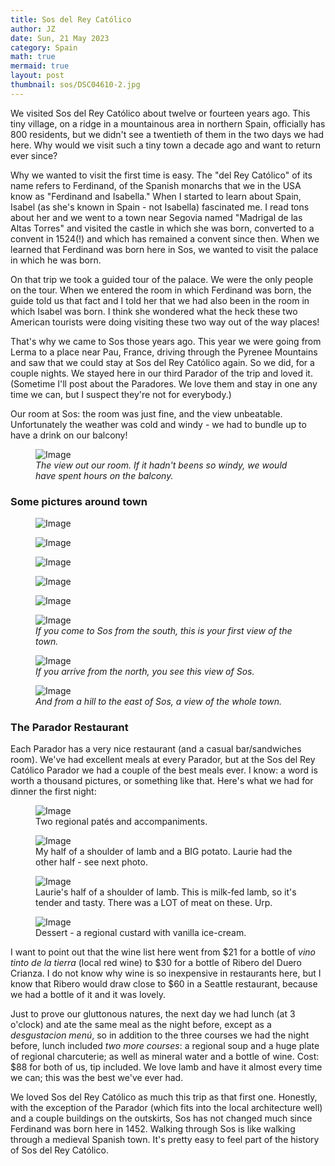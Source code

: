 ```yaml
---
title: Sos del Rey Católico
author: JZ
date: Sun, 21 May 2023
category: Spain
math: true
mermaid: true
layout: post
thumbnail: sos/DSC04610-2.jpg
---
```

We visited Sos del Rey Católico about twelve or fourteen years ago. This tiny village, on a ridge in a mountainous area in northern Spain, officially has 800 residents, but we didn't see a twentieth of them in the two days we had here. Why would we visit such a tiny town a decade ago and want to return ever since?

Why we wanted to visit the first time is easy. The "del Rey Católico" of its name refers to Ferdinand, of the Spanish monarchs that we in the USA know as "Ferdinand and Isabella." When I started to learn about Spain, Isabel (as she's known in Spain - not Isabella) fascinated me. I read tons about her and we went to a town near Segovia named "Madrigal de las Altas Torres" and visited the castle in which she was born, converted to a convent in 1524(!) and which has remained a convent since then. When we learned that Ferdinand was born here in Sos, we wanted to visit the palace in which he was born.

On that trip we took a guided tour of the palace. We were the only people on the tour. When we entered the room in which Ferdinand was born, the guide told us that fact and I told her that we had also been in the room in which Isabel was born. I think she wondered what the heck these two American tourists were doing visiting these two way out of the way places!

That's why we came to Sos those years ago. This year we were going from Lerma to a place near Pau, France, driving through the Pyrenee Mountains and saw that we could stay at Sos del Rey Católico again. So we did, for a couple nights.  We stayed here in our third Parador of the trip and loved it. (Sometime I'll post about the Paradores. We love them and stay in one any time we can, but I suspect they're not for everybody.)

Our room at Sos: the room was just fine, and the view unbeatable. Unfortunately the weather was cold and windy - we had to bundle up to have a drink on our balcony!

<figure class = "landscape" >
	<img src="{{ "sos/DSC04539.jpg" | prepend: site.imageurl | prepend: site.baseurl | prepend: site.url }}" alt="Image" />
	<figcaption><em>The view out our room. If it hadn't beens so windy, we would have spent hours on the balcony.</em></figcaption>
</figure>

<h3>Some pictures around town</h3>
<figure class = "portrait" >
	<img src="{{ "sos/DSC04556.jpg" | prepend: site.imageurl | prepend: site.baseurl | prepend: site.url }}" alt="Image" />
	<figcaption></figcaption>
</figure>
<figure class = "portrait" >
	<img src="{{ "sos/DSC04559-2.jpg" | prepend: site.imageurl | prepend: site.baseurl | prepend: site.url }}" alt="Image" />
	<figcaption></figcaption>
</figure>
<figure class = "portrait" >
	<img src="{{ "sos/DSC04566.jpg" | prepend: site.imageurl | prepend: site.baseurl | prepend: site.url }}" alt="Image" />
	<figcaption></figcaption>
</figure>

<figure class = "portrait" >
	<img src="{{ "sos/DSC04543.jpg" | prepend: site.imageurl | prepend: site.baseurl | prepend: site.url }}" alt="Image" />
	<figcaption></figcaption>
</figure>

<figure class = "portrait" >
	<img src="{{ "sos/DSC04571.jpg" | prepend: site.imageurl | prepend: site.baseurl | prepend: site.url }}" alt="Image" />
	<figcaption></figcaption>
</figure>

<figure class = "landscape" >
	<img src="{{ "sos/DSC04615.jpg" | prepend: site.imageurl | prepend: site.baseurl | prepend: site.url }}" alt="Image" />
	<figcaption><em>If you come to Sos from the south, this is your first view of the town.</em></figcaption>
</figure>

<figure class = "landscape" >
	<img src="{{ "sos/DSC04664.jpg" | prepend: site.imageurl | prepend: site.baseurl | prepend: site.url }}" alt="Image" />
	<figcaption><em>If you arrive from the north, you see this view of Sos.</em></figcaption>
</figure>
<figure class = "landscape" >
	<img src="{{ "sos/DSC04610-2.jpg" | prepend: site.imageurl | prepend: site.baseurl | prepend: site.url }}" alt="Image" />
	<figcaption><em>And from a hill to the east of Sos, a view of the whole town.</em></figcaption>
</figure>

<h3>The Parador Restaurant</h3>
Each Parador has a very nice restaurant (and a casual bar/sandwiches room). We've had excellent meals at every Parador, but at the Sos del Rey Católico Parador we had a couple of the best meals ever. I know: a word is worth a thousand pictures, or something like that. Here's what we had for dinner the first night:

<figure class = "landscape" >
	<img src="{{ "sos/IMG_5544 2.jpg" | prepend: site.imageurl | prepend: site.baseurl | prepend: site.url }}" alt="Image" />
	<figcaption>Two regional patés and accompaniments.</figcaption>
</figure>
<figure class = "landscape" >
	<img src="{{ "sos/IMG_5545 2.jpg" | prepend: site.imageurl | prepend: site.baseurl | prepend: site.url }}" alt="Image" />
	<figcaption>My half of a shoulder of lamb and a BIG potato. Laurie had the other half - see next photo.</figcaption>
</figure>
<figure class = "landscape" >
	<img src="{{ "sos/IMG_5547 2.jpg" | prepend: site.imageurl | prepend: site.baseurl | prepend: site.url }}" alt="Image" />
	<figcaption>Laurie's half of a shoulder of lamb. This is milk-fed lamb, so it's tender and tasty. There was a LOT of meat on these. Urp.</figcaption>
</figure>
<figure class = "landscape" >
	<img src="{{ "sos/IMG_5550 2.jpg" | prepend: site.imageurl | prepend: site.baseurl | prepend: site.url }}" alt="Image" />
	<figcaption>Dessert - a regional custard with vanilla ice-cream.</figcaption>
</figure>

I want to point out that the wine list here went from $21 for a bottle of <em>vino tinto de la tierra</em> (local red wine) to $30 for a bottle of Ribero del Duero Crianza. I do not know why wine is so inexpensive in restaurants here, but I know that Ribero would draw close to $60 in a Seattle restaurant, because we had a bottle of it and it was lovely.

Just to prove our gluttonous natures, the next day we had lunch (at 3 o'clock) and ate the same meal as the night before, except as a <em>desgustacion menú</em>, so in addition to the three courses we had the night before, lunch included <em>two more courses</em>: a regional soup and a huge plate of regional charcuterie; as well as mineral water and a bottle of wine. Cost: $88 for both of us, tip included. We love lamb and have it almost every time we can; this was the best we've ever had.

We loved Sos del Rey Católico as much this trip as that first one. Honestly, with the exception of the Parador (which fits into the local architecture well) and a couple buildings on the outskirts, Sos has not changed much since Ferdinand was born here in 1452. Walking through Sos is like walking through a medieval Spanish town. It's pretty easy to feel part of the history of Sos del Rey Católico.